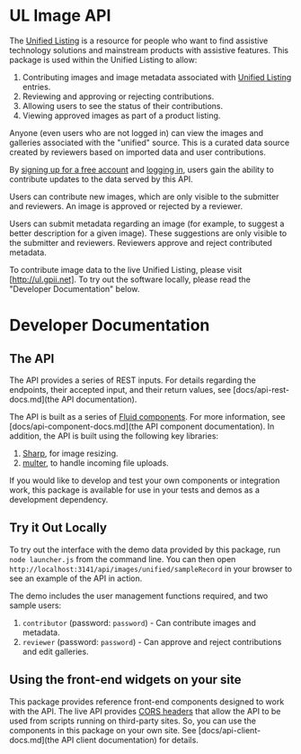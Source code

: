 # UL Image API

The [Unified Listing](http://ul.gpii.net) is a resource for people who want to find assistive technology solutions and
mainstream products with assistive features.  This package is used within the Unified Listing to allow:

1. Contributing images and image metadata associated with [Unified Listing](http://ul.gpii.net/) entries.
2. Reviewing and approving or rejecting contributions.
3. Allowing users to see the status of their contributions.
4. Viewing approved images as part of a product listing.

Anyone (even users who are not logged in) can view the images and galleries associated with the "unified" source.  This
is a curated data source created by reviewers based on imported data and user contributions.

By [signing up for a free account](/api/user/signup) and [logging in](/api/user/login), users gain the ability to
contribute updates to the data served by this API.

Users can contribute new images, which are only visible to the submitter and reviewers.  An image is approved or
rejected by a reviewer.

Users can submit metadata regarding an image (for example, to suggest a better description for a given image).
These suggestions are only visible to the submitter and reviewers.  Reviewers approve and reject contributed metadata.

To contribute image data to the live Unified Listing, please visit [http://ul.gpii.net].  To try out the software
locally, please read the "Developer Documentation" below.

# Developer Documentation

## The API

The API provides a series of REST inputs.  For details regarding the endpoints, their accepted input, and their return
values, see [docs/api-rest-docs.md](the API documentation).

The API is built as a series of [Fluid components](http://fluidproject.org/). For more information, see
[docs/api-component-docs.md](the API component documentation).  In addition, the API is built using the following key
libraries:

1. [Sharp](http://sharp.dimens.io/), for image resizing.
2. [multer](https://www.npmjs.com/package/multer), to handle incoming file uploads.

If you would like to develop and test your own components or integration work, this package is available for use in your
tests and demos as a development dependency.

## Try it Out Locally

To try out the interface with the demo data provided by this package, run `node launcher.js` from the command line.  You
can then open `http://localhost:3141/api/images/unified/sampleRecord` in your browser to see an example of the API in
action.

The demo includes the user management functions required, and two sample users:

1. `contributor` (password: `password`) - Can contribute images and metadata.
2. `reviewer` (password: `password`) - Can approve and reject contributions and edit galleries.

## Using the front-end widgets on your site

This package provides reference front-end components designed to work with the API.  The live API provides 
[CORS headers](https://www.w3.org/TR/cors/) that allow the API to be used from scripts running on third-party sites. 
So, you can use the components in this package on your own site.  See [docs/api-client-docs.md](the API client documentation)
for details.

